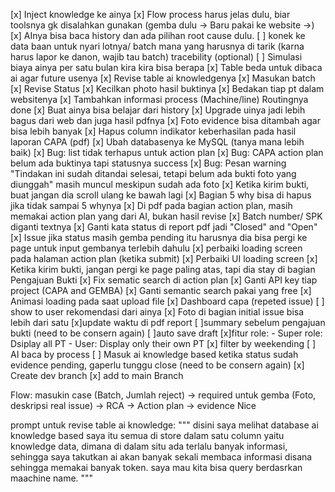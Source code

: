 [x] Inject knowledge ke ainya
[x] Flow process harus jelas dulu, biar toolsnya gk disalahkan gunakan (gemba dulu -> Baru pakai ke website ->)
[x] AInya bisa baca history dan ada pilihan root cause dulu.
[ ] konek ke data baan untuk nyari lotnya/ batch mana yang harusnya di tarik (karna harus lapor ke danon, wajib tau batch) tracebility (optional)
[ ] Simulasi biaya ainya per satu bulan kira kira bisa berapa
[x] Table beda untuk dibaca ai agar future usenya
[x] Revise table ai knowledgenya
[x] Masukan batch 
[x] Revise Status
[x] Kecilkan photo hasil buktinya 
[x] Bedakan tiap pt dalam websitenya
[x] Tambahkan informasi process (Machine/line) Routingnya done
[x] Buat ainya bisa belajar dari history
[x] Upgrade uinya jadi lebih bagus dari web dan juga hasil pdfnya
[x] Foto evidence bisa ditambah agar bisa lebih banyak
[x] Hapus column indikator keberhasilan pada hasil laporan CAPA (pdf)
[x] Ubah databasenya ke MySQL (tanya mana lebih baik)
[x] Bug: list tidak terhapus untuk action plan
[x] Bug: CAPA action plan belum ada buktinya tapi statusnya success
[x] Bug: Pesan warning "Tindakan ini sudah ditandai selesai, tetapi belum ada bukti foto yang diunggah" masih muncul meskipun sudah ada foto
[x] Ketika kirim bukti, buat jangan dia scroll ulang ke bawah lagi
[x] Bagian 5 why bisa di hapus jika tidak sampai 5 whynya
[x] Di pdf pada bagian action plan, masih memakai action plan yang dari AI, bukan hasil revise 
[x] Batch number/ SPK diganti textnya 
[x] Ganti kata status di report pdf jadi "Closed" and "Open" 
[x] Issue jika status masih gemba pending itu harusnya dia bisa pergi ke page untuk input gembanya terlebih dahulu 
[x] perbaiki loading screen pada halaman action plan (ketika submit)
[x] Perbaiki UI loading screen
[x] Ketika kirim bukti, jangan pergi ke page paling atas, tapi dia stay di bagian Pengajuan Bukti
[x] Fix sematic search di action plan 
[x] Ganti API key tiap project (CAPA and GEMBA)
[x] Ganti semantic search pakai yang free
[x] Animasi loading pada saat upload file 
[x] Dashboard capa (repeted issue)
[ ] show to user rekomendasi dari ainya 
[x] Foto di bagian initial issue bisa lebih dari satu 
[x]update waktu di pdf report
[ ]summary sebelum pengajuan bukti (need to be consern again) 
[ ]auto save draft 
[x]fitur role:
    - Super role: Dsiplay all PT
    - User: Display only their own PT
[x] filter by weekending
[ ] AI baca by process
[ ] Masuk ai knowledge based ketika status sudah evidence pending, gaperlu tunggu close (need to be consern again) 
[x] Create dev branch
[x] add to main Branch


Flow:
masukin case (Batch, Jumlah reject) -> required untuk gemba (Foto, deskripsi real issue) -> RCA -> Action plan -> evidence
Nice

prompt untuk revise table ai knowledge:
"""
disini saya melihat database ai knowledge based saya itu semua di store dalam satu column yaitu knowledge data, dimana di dalam situ ada terlalu banyak informasi, sehingga saya takutkan ai akan banyak sekali membaca informasi disana sehingga memakai banyak token. saya mau kita bisa query berdasrkan maachine name. 
"""